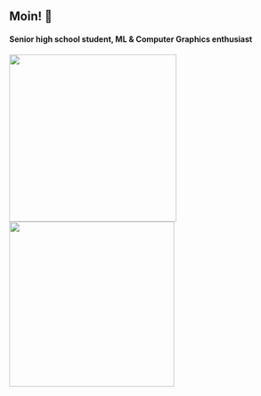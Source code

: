 ## Moin! 🍵
#### Senior high school student, ML & Computer Graphics enthusiast

<p>
	<a href="https://github.com/rossiyareich"><img width=300 src="https://github-readme-stats.vercel.app/api/top-langs?username=rossiyareich&theme=dracula&hide_border=true&layout=compact&langs_count=8" /></a>
	<a href="https://github.com/rossiyareich"><img width=296 src="https://github-readme-stats.vercel.app/api?username=rossiyareich&theme=dracula&hide_border=true&show_icons=true&hide_rank=true" /></a>
</p>
